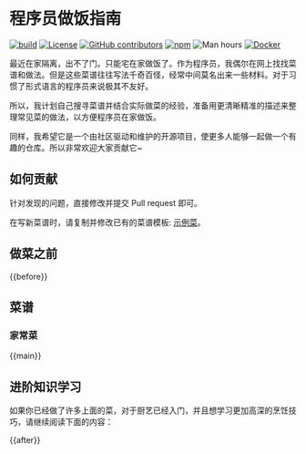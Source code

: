 # 程序员做饭指南

[![build](https://github.com/Anduin2017/HowToCook/actions/workflows/build.yml/badge.svg)](https://github.com/Anduin2017/HowToCook/actions/workflows/build.yml)
[![License](https://img.shields.io/github/license/Anduin2017/HowToCook)](./LICENSE)
[![GitHub contributors](https://img.shields.io/github/contributors/Anduin2017/HowToCook)](https://github.com/Anduin2017/HowToCook/graphs/contributors)
[![npm](https://img.shields.io/npm/v/how-to-cook)](https://www.npmjs.com/package/how-to-cook)
![Man hours](https://manhours.aiursoft.cn/r/github.com/anduin2017/howtocook.svg)
[![Docker](https://img.shields.io/badge/docker-latest-blue?logo=docker)](https://hub.docker.com/r/anduin2019/howtocook)

最近在家隔离，出不了门。只能宅在家做饭了。作为程序员，我偶尔在网上找找菜谱和做法。但是这些菜谱往往写法千奇百怪，经常中间莫名出来一些材料。对于习惯了形式语言的程序员来说极其不友好。

所以，我计划自己搜寻菜谱并结合实际做菜的经验，准备用更清晰精准的描述来整理常见菜的做法，以方便程序员在家做饭。

同样，我希望它是一个由社区驱动和维护的开源项目，使更多人能够一起做一个有趣的仓库。所以非常欢迎大家贡献它~

## 如何贡献

针对发现的问题，直接修改并提交 Pull request 即可。

在写新菜谱时，请复制并修改已有的菜谱模板: [示例菜](https://github.com/Anduin2017/HowToCook/blob/master/dishes/template/%E7%A4%BA%E4%BE%8B%E8%8F%9C/%E7%A4%BA%E4%BE%8B%E8%8F%9C.md?plain=1)。

## 做菜之前

{{before}}

## 菜谱

### 家常菜

{{main}}

## 进阶知识学习

如果你已经做了许多上面的菜，对于厨艺已经入门，并且想学习更加高深的烹饪技巧，请继续阅读下面的内容：

{{after}}
